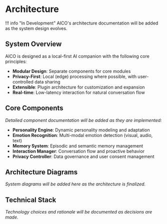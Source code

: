 # Architecture

!!! info "In Development"
    AICO's architecture documentation will be added as the system design evolves.

## System Overview

AICO is designed as a local-first AI companion with the following core principles:

- **Modular Design**: Separate components for core modules
- **Privacy-First**: Local (edge) processing where possible, with user-controlled data sharing
- **Extensible**: Plugin architecture for customization and expansion
- **Real-time**: Low-latency interaction for natural conversation flow

## Core Components

*Detailed component documentation will be added as they are implemented:*

- **Personality Engine**: Dynamic personality modeling and adaptation
- **Emotion Recognition**: Multi-modal emotion detection (visual, audio, text)
- **Memory System**: Episodic and semantic memory management
- **Interaction Manager**: Conversation flow and proactive behavior
- **Privacy Controller**: Data governance and user consent management

## Architecture Diagrams

*System diagrams will be added here as the architecture is finalized.*

## Technical Stack

*Technology choices and rationale will be documented as decisions are made.*
